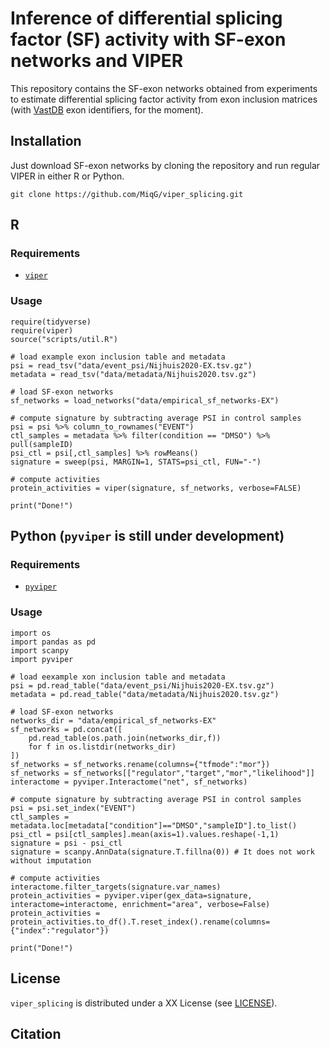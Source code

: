 # Inference of differential splicing factor (SF) activity with SF-exon networks and VIPER

This repository contains the SF-exon networks obtained from experiments to estimate differential splicing factor activity from exon inclusion matrices (with [VastDB](https://vastdb.crg.eu/wiki/Downloads) exon identifiers, for the moment).


## Installation
Just download SF-exon networks by cloning the repository and run regular VIPER in either R or Python.

```{shell}
git clone https://github.com/MiqG/viper_splicing.git
```

## R
### Requirements
- [`viper`](https://www.bioconductor.org/packages/release/bioc/html/viper.html)

### Usage
```{R}
require(tidyverse)
require(viper)
source("scripts/util.R")

# load example exon inclusion table and metadata
psi = read_tsv("data/event_psi/Nijhuis2020-EX.tsv.gz")
metadata = read_tsv("data/metadata/Nijhuis2020.tsv.gz")

# load SF-exon networks
sf_networks = load_networks("data/empirical_sf_networks-EX")

# compute signature by subtracting average PSI in control samples 
psi = psi %>% column_to_rownames("EVENT")
ctl_samples = metadata %>% filter(condition == "DMSO") %>% pull(sampleID)
psi_ctl = psi[,ctl_samples] %>% rowMeans()
signature = sweep(psi, MARGIN=1, STATS=psi_ctl, FUN="-")

# compute activities
protein_activities = viper(signature, sf_networks, verbose=FALSE)

print("Done!")
```

## Python (`pyviper` is still under development)
### Requirements
- [`pyviper`](https://github.com/alevax/pyviper)

### Usage
```{python}
import os
import pandas as pd
import scanpy
import pyviper

# load eexample xon inclusion table and metadata
psi = pd.read_table("data/event_psi/Nijhuis2020-EX.tsv.gz")
metadata = pd.read_table("data/metadata/Nijhuis2020.tsv.gz")

# load SF-exon networks
networks_dir = "data/empirical_sf_networks-EX"
sf_networks = pd.concat([
    pd.read_table(os.path.join(networks_dir,f))
    for f in os.listdir(networks_dir)
])
sf_networks = sf_networks.rename(columns={"tfmode":"mor"})
sf_networks = sf_networks[["regulator","target","mor","likelihood"]]
interactome = pyviper.Interactome("net", sf_networks)

# compute signature by subtracting average PSI in control samples
psi = psi.set_index("EVENT")
ctl_samples = metadata.loc[metadata["condition"]=="DMSO","sampleID"].to_list()
psi_ctl = psi[ctl_samples].mean(axis=1).values.reshape(-1,1)
signature = psi - psi_ctl
signature = scanpy.AnnData(signature.T.fillna(0)) # It does not work without imputation

# compute activities
interactome.filter_targets(signature.var_names)
protein_activities = pyviper.viper(gex_data=signature, interactome=interactome, enrichment="area", verbose=False)
protein_activities = protein_activities.to_df().T.reset_index().rename(columns={"index":"regulator"})

print("Done!")
```

## License
`viper_splicing` is distributed under a XX License (see [LICENSE](https://github.com/MiqG/viper_splicing/blob/main/LICENSE)).

## Citation
